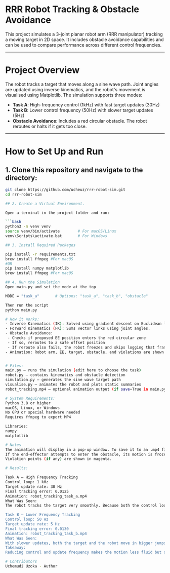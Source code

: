 # RRR Robot Tracking & Obstacle Avoidance

This project simulates a 3-joint planar robot arm (RRR manipulator) tracking a moving target in 2D space. It includes obstacle avoidance capabilities and can be used to compare performance across different control frequencies.

---

# Project Overview

The robot tracks a target that moves along a sine wave path. Joint angles are updated using inverse kinematics, and the robot's movement is visualised using Matplotlib. The simulation supports three modes:

- **Task A**: High-frequency control (1kHz) with fast target updates (30Hz)
- **Task B**: Lower control frequency (50Hz) with slower target updates (5Hz)
- **Obstacle Avoidance**: Includes a red circular obstacle. The robot reroutes or halts if it gets too close.

---

# How to Set Up and Run

## 1. Clone this repository and navigate to the directory:
   ```bash
   git clone https://github.com/ucheuz/rrr-robot-sim.git
   cd rrr-robot-sim

## 2. Create a Virtual Environment.

Open a terminal in the project folder and run:

```bash
python3 -m venv venv
source venv/bin/activate        # For macOS/Linux
venv\Scripts\activate.bat       # For Windows

## 3. Install Required Packages

pip install -r requirements.txt
brew install ffmpeg #For macOS
#OR
pip install numpy matplotlib
brew install ffmpeg #For macOS

## 4. Run the Simulation
Open main.py and set the mode at the top

MODE = "task_a"       # Options: "task_a", "task_b", "obstacle"

Then run the script
python main.py

# How it Works:
- Inverse Kinematics (IK): Solved using gradient descent on Euclidean loss between EE and target.
- Forward Kinematics (FK): Sums vector links using joint angles.
- Obstacle Avoidance:
    - Checks if proposed EE position enters the red circular zone
    - If so, reroutes to a safe offset position
    - If reroute also fails, the robot freezes and skips logging that frame
- Animation: Robot arm, EE, target, obstacle, and violations are shown over time.


# Files:
main.py — runs the simulation (edit here to choose the task)
robot.py — contains kinematics and obstacle detection
simulation.py — generates the sine wave target path
visualise.py — animates the robot and plots static summaries
robot_tracking.mp4 — optional animation output (if save=True in main.py)

# System Requirements:
Python 3.8 or higher
macOS, Linux, or Windows
No GPU or special hardware needed
Requires ffmpeg to export MP4

Libraries:
numpy
matplotlib

# Notes
The animation will display in a pop-up window. To save it to an .mp4 file, set save=True in the animate_tracking() call inside main.py.
If the end-effector attempts to enter the obstacle, its motion is frozen and visualised as a break in the path.
Violation points (if any) are shown in magenta.

# Results:

Task A – High Frequency Tracking
Control loop: 1 kHz
Target update rate: 30 Hz
Final tracking error: 0.0125
Animation: robot_tracking_task_a.mp4
What Was Seen:
The robot tracks the target very smoothly. Because both the control loop and the target update rate are fast, the end-effector stays close to the moving sine wave. There's barely any visible lag in the animation.

Task B – Lower Frequency Tracking
Control loop: 50 Hz
Target update rate: 5 Hz
Final tracking error: 0.0130
Animation: robot_tracking_task_b.mp4
What Was Seen:
With slower updates, both the target and the robot move in bigger jumps. The tracking still works well, but it looks a bit less smooth than Task A. The robot slightly lags behind the target at times, but the error increase is small. The animation also finishes faster since there are fewer target points to follow.
Takeaway:
Reducing control and update frequency makes the motion less fluid but doesn't significantly affect tracking accuracy.

# Contributors
Uchemudi Uzoka - Author
